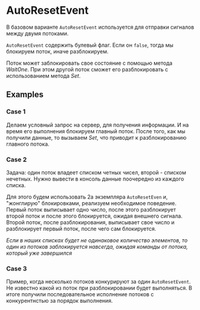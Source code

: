 ﻿# AutoResetEvent
В базовом варианте `AutoResetEvent` используется для отправки сигналов между двумя потоками.

`AutoResetEvent` содержить булевый флаг. Если он `false`, тогда мы блокируем поток, иначе разблокируем.

Поток может заблокировать свое состояние с помощью метода *WaitOne*. 
При этом другой поток сможет его разблокировать с использованием метода *Set*.

## Examples
### Case 1
Делаем условный запрос на сервер, для получения информации. И на время его выполнения блокируем главный поток.
После того, как мы получили данные, то вызываем *Set*, что приводит к разблокированию главного потока.

### Case 2
Задача: один поток владеет списком четных чисел, второй - списком нечетных. Нужно вывести в консоль данные поочередно из каждого списка.

Для этого будем использовать 2а экземпляра `AutoResetEven` и, "жонглирую" блокировками, реализуем необходимое поведение.
Первый поток выписывает одно число, после этого разблокирует второй поток и после этого блокируется, ожидая внешнего сигнала.
Второй поток, после разблокирования, выписывает свое число и разблокирует первый поток, после чего сам блокируется.

_Если в наших списках будет не одинаковое количество элементов, то один из потоков заблокируется навсегда, ожидая команды от потока, который уже завершился_

### Case 3
Пример, когда несколько потоков конкурируют за один `AutoResetEvent`.
Не известно какой из поток при разблокировании будет выполняться. В итоге получили последовательное исполнение потоков с конкурентнстью за порядок выполнения.
